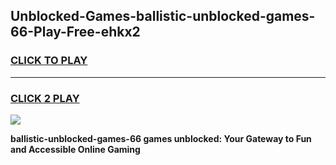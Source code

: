 
## Unblocked-Games-ballistic-unblocked-games-66-Play-Free-ehkx2
<h3>
<a href="https://premium76.site?title=ballistic-unblocked-games-66&ref=19M">CLICK TO PLAY</a></h3>
<hr>

<h3>
<a href="https://premium76.site?title=ballistic-unblocked-games-66&ref=19M">CLICK 2 PLAY</a>
  
</h3>

<a href="https://premium76.site?title=ballistic-unblocked-games-66&ref=19M"><img src="https://clearcache.store/games.png"></a>


**ballistic-unblocked-games-66 games unblocked: Your Gateway to Fun and Accessible Online Gaming**
